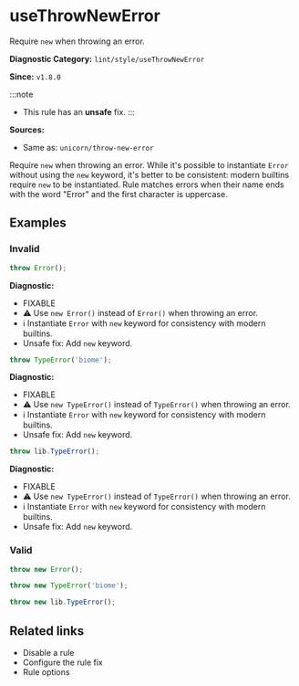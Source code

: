 # useThrowNewError

Require `new` when throwing an error.

**Diagnostic Category:** `lint/style/useThrowNewError`

**Since:** `v1.8.0`

:::note
- This rule has an **unsafe** fix.
:::

**Sources:** 
- Same as: `unicorn/throw-new-error`

Require `new` when throwing an error. While it's possible to instantiate `Error` without using the `new` keyword, it's better to be consistent: modern builtins require `new` to be instantiated. Rule matches errors when their name ends with the word "Error" and the first character is uppercase.

## Examples

### Invalid

```js
throw Error();
```
**Diagnostic:** 
- FIXABLE 
- ⚠ Use `new Error()` instead of `Error()` when throwing an error.
- ℹ Instantiate `Error` with `new` keyword for consistency with modern builtins.
- Unsafe fix: Add `new` keyword.

```js
throw TypeError('biome');
```
**Diagnostic:** 
- FIXABLE 
- ⚠ Use `new TypeError()` instead of `TypeError()` when throwing an error.
- ℹ Instantiate `Error` with `new` keyword for consistency with modern builtins.
- Unsafe fix: Add `new` keyword.

```js
throw lib.TypeError();
```
**Diagnostic:** 
- FIXABLE 
- ⚠ Use `new TypeError()` instead of `TypeError()` when throwing an error.
- ℹ Instantiate `Error` with `new` keyword for consistency with modern builtins.
- Unsafe fix: Add `new` keyword.

### Valid

```js
throw new Error();
```

```js
throw new TypeError('biome');
```

```js
throw new lib.TypeError();
```

## Related links

- Disable a rule
- Configure the rule fix
- Rule options